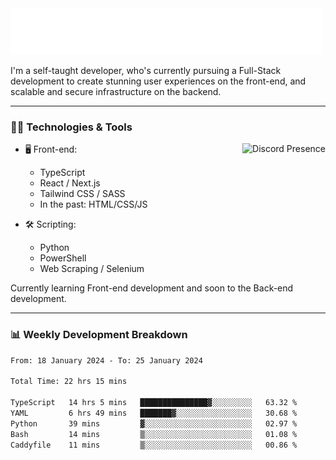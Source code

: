 <img src="assets/wave.svg" alt=":wave:" />

I'm a self-taught developer, who's currently pursuing a Full-Stack development to create stunning user experiences on the front-end, and scalable and secure infrastructure on the backend.

---

### 🧑‍💻 Technologies & Tools

<a href="https://discord.com/users/414304208649453568" target="_blank" rel="nofollow">
   <img src="https://lanyard-profile-readme.vercel.app/api/414304208649453568?idleMessage=Probably%20doing%20something%20else..." alt="Discord Presence" align="right">
</a>

- 🖥️ Front-end:

  - TypeScript
  - React / Next.js
  - Tailwind CSS / SASS
  - In the past: HTML/CSS/JS

- 🛠 Scripting:

  - Python
  - PowerShell
  - Web Scraping / Selenium

Currently learning Front-end development and soon to the Back-end development.

---

### 📊 Weekly Development Breakdown

<!-- ![ccrsxx's GitHub Stats](https://github-readme-stats.vercel.app/api?username=ccrsxx&count_private=true&theme=tokyonight) -->
<!-- ![ccrsxx's Top Langs](https://github-readme-stats.vercel.app/api/top-langs/?username=ccrsxx&hide=lua,java,html&theme=tokyonight) -->

<!--START_SECTION:waka-->

```txt
From: 18 January 2024 - To: 25 January 2024

Total Time: 22 hrs 15 mins

TypeScript   14 hrs 5 mins   ███████████████▓░░░░░░░░░   63.32 %
YAML         6 hrs 49 mins   ███████▓░░░░░░░░░░░░░░░░░   30.68 %
Python       39 mins         ▓░░░░░░░░░░░░░░░░░░░░░░░░   02.97 %
Bash         14 mins         ▒░░░░░░░░░░░░░░░░░░░░░░░░   01.08 %
Caddyfile    11 mins         ▒░░░░░░░░░░░░░░░░░░░░░░░░   00.86 %
```

<!--END_SECTION:waka-->
